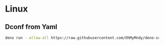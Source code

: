 # Linux


## Dconf from Yaml

```bash
deno run --allow-all https://raw.githubusercontent.com/OhMyMndy/deno-scripts/main/linux/dconf-from-yaml.ts https://raw.githubusercontent.com/OhMyMndy/deno-scripts/main/linux/dconf-from-yaml.yml
```
